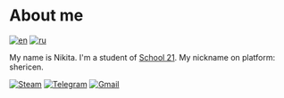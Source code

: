# About me
[![en](https://img.shields.io/badge/lang-en-red.svg)](https://github.com/icestoney/icestoney/blob/main/README.md)
[![ru](https://img.shields.io/badge/lang-ru-green.svg)](https://github.com/icestoney/icestoney/blob/main/README.ru.md)

My name is Nikita.
I'm a student of [School 21](https://21-school.ru/). My nickname on platform: shericen.

[![Steam](https://img.shields.io/badge/Steam-%23000000.svg?logo=steam&logoColor=white)](https://steamcommunity.com/id/icestoney)
[![Telegram](https://img.shields.io/badge/Telegram-2CA5E0?logo=telegram&logoColor=white)](https://t.me/icestoney)
[![Gmail](https://img.shields.io/badge/Gmail-D14836?logo=gmail&logoColor=white)](icestonebeats@gmail.com)
